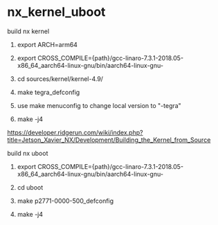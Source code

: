 # nx_kernel_uboot

build nx kernel
1. export ARCH=arm64

2. export CROSS_COMPILE={path}/gcc-linaro-7.3.1-2018.05-x86_64_aarch64-linux-gnu/bin/aarch64-linux-gnu-

3. cd sources/kernel/kernel-4.9/

4. make tegra_defconfig

5. use make menuconfig to change local version to  "-tegra"

6. make -j4

https://developer.ridgerun.com/wiki/index.php?title=Jetson_Xavier_NX/Development/Building_the_Kernel_from_Source


build nx uboot

1. export CROSS_COMPILE={path}/gcc-linaro-7.3.1-2018.05-x86_64_aarch64-linux-gnu/bin/aarch64-linux-gnu-

2. cd uboot

3. make p2771-0000-500_defconfig

4. make -j4
